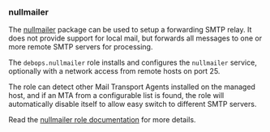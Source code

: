 ### nullmailer

The [nullmailer](http://untroubled.org/nullmailer/) package can be used
to setup a forwarding SMTP relay. It does not provide support for local
mail, but forwards all messages to one or more remote SMTP servers for
processing.

The `debops.nullmailer` role installs and configures the `nullmailer`
service, optionally with a network access from remote hosts on port 25.

The role can detect other Mail Transport Agents installed on the managed
host, and if an MTA from a configurable list is found, the role will
automatically disable itself to allow easy switch to different SMTP
servers.

Read the [nullmailer role documentation](https://docs.debops.org/en/HEAD/ansible/roles/nullmailer/) for more details.
